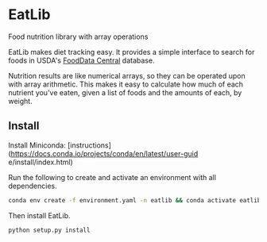 # EatLib
Food nutrition library with array operations

EatLib makes diet tracking easy. It provides a simple interface to search for
foods in USDA's [FoodData Central](https://fdc.nal.usda.gov/) database.

Nutrition results are like numerical arrays, so they can be operated upon with
array arithmetic. This makes it easy to calculate how much of each nutrient
you've eaten, given a list of foods and the amounts of each, by weight.

## Install

Install Miniconda: [instructions](https://docs.conda.io/projects/conda/en/latest/user-guid    e/install/index.html)

Run the following to create and activate an environment with all dependencies.

```bash
conda env create -f environment.yaml -n eatlib && conda activate eatlib
```

Then install EatLib.

```bash
python setup.py install
```
